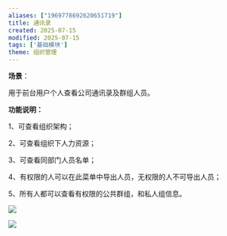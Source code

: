 ```yaml
---
aliases: ["1969778692620651719"]
title: 通讯录
created: 2025-07-15
modified: 2025-07-15
tags: ['基础模块']
theme: 组织管理
---
```


**场景**：

用于前台用户个人查看公司通讯录及群组人员。

**功能说明：**

1、可查看组织架构；

2、可查看组织下人力资源；

3、可查看同部门人员名单；

4、有权限的人可以在此菜单中导出人员，无权限的人不可导出人员；

5、所有人都可以查看有权限的公共群组，和私人组信息。

![](58514d202dd34f0db3aa3016b27dbbd2.jpg)

![](ed885fdc6269fe629805093209bd35c9.jpg)